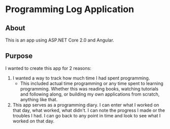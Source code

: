 # Programming Log Application

## About
This is an app using ASP.NET Core 2.0 and Angular.

## Purpose
I wanted to create this app for 2 reasons:
1. I wanted a way to track how much time I had spent programming.
    * This included actual time programming or any time spent to learning programming.
    Whether this was reading books, watching tutorials and following along, or building my own applications from scratch, anything like that.
2. This app serves as a programming diary. I can enter what I worked on that day, what worked, what didn't. I can note the progress I made or the troubles I had.
I can go back to any point in time and look to see what I worked on that day.
